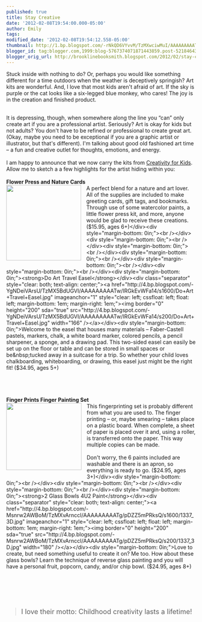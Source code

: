 ```yaml
---
published: true
title: Stay Creative
date: '2012-02-08T19:54:00.000-05:00'
author: Emily
tags: 
modified_date: '2012-02-08T19:54:12.558-05:00'
thumbnail: http://1.bp.blogspot.com/-rNkQD6VYvvM/TzMXwciwMuI/AAAAAAAAATo/e-6ZtqzG31c/s72-c/Flower+Press+Nature+Cards.jpg
blogger_id: tag:blogger.com,1999:blog-5767374071871443859.post-5218464354751636014
blogger_orig_url: http://brooklinebooksmith.blogspot.com/2012/02/stay-creative.html
---
```


Stuck inside with nothing to do? Or, perhaps you would like something different for a time outdoors when the weather is deceptively springish? Art kits are wonderful. And, I love that most kids aren't afraid of art. If the sky is purple or the cat looks like a six-legged blue monkey, who cares! The joy is in the creation and finished product.<br /><div style="margin-bottom: 0in;"><br /></div><div style="margin-bottom: 0in;">It is depressing, though, when somewhere along the line you “can” only create art if you are a professional artist. Seriously? Art is okay for kids but not adults? You don't have to be refined or professional to create great art. (Okay, maybe you need to be exceptional if you are a graphic artist or illustrator, but that's different). I'm talking about good old fashioned art time – a fun and creative outlet for thoughts, emotions, and energy.</div><div style="margin-bottom: 0in;"><br /></div><div style="margin-bottom: 0in;">I am happy to announce that we now carry the kits from <a href="http://creativityforkids.com/">Creativity for Kids</a>. Allow me to sketch a a few highlights for the artist hiding within you:</div><div style="margin-bottom: 0in;"><br /></div><div style="margin-bottom: 0in;"><strong>Flower Press and Nature Cards</strong></div><div class="separator" style="clear: both; text-align: center;"><a href="http://1.bp.blogspot.com/-rNkQD6VYvvM/TzMXwciwMuI/AAAAAAAAATo/e-6ZtqzG31c/s1600/Flower+Press+Nature+Cards.jpg" imageanchor="1" style="clear: left; cssfloat: left; float: left; margin-bottom: 1em; margin-right: 1em;"><img border="0" height="200" sda="true" src="http://1.bp.blogspot.com/-rNkQD6VYvvM/TzMXwciwMuI/AAAAAAAAATo/e-6ZtqzG31c/s200/Flower+Press+Nature+Cards.jpg" width="199" /></a></div><div style="margin-bottom: 0in;">A perfect blend for a nature and art lover. All of the supplies are included to make greeting cards, gift tags, and bookmarks. Through use of some watercolor paints, a little flower press kit, and more, anyone would be glad to receive these creations. ($15.95, ages 6+)</div><div style="margin-bottom: 0in;"><br /></div><div style="margin-bottom: 0in;"><br /></div><div style="margin-bottom: 0in;"><br /></div><div style="margin-bottom: 0in;"><br /></div><div style="margin-bottom: 0in;"><br /></div><div style="margin-bottom: 0in;"><br /></div><div style="margin-bottom: 0in;"><strong>Do Art Travel Easel</strong></div><div class="separator" style="clear: both; text-align: center;"><a href="http://4.bp.blogspot.com/-YgNDeiVArsU/TzMX5BdUGVI/AAAAAAAAATw/IRGkEvWFa14/s1600/Do+Art+Travel+Easel.jpg" imageanchor="1" style="clear: left; cssfloat: left; float: left; margin-bottom: 1em; margin-right: 1em;"><img border="0" height="200" sda="true" src="http://4.bp.blogspot.com/-YgNDeiVArsU/TzMX5BdUGVI/AAAAAAAAATw/IRGkEvWFa14/s200/Do+Art+Travel+Easel.jpg" width="166" /></a></div><div style="margin-bottom: 0in;">Welcome to the easel that houses many materials – Faber-Castell pastels, markers, chalk, a white board marker, colored pencils, a pencil sharpener, a sponge, and a drawing pad. This two-sided easel can easily be set up on the floor or table and can be stored in small spaces or be&nbsp;tucked away in a suitcase for a trip. So whether your child loves chalkboarding, whiteboarding, or drawing, this easel just might be the right fit! ($34.95, ages 5+)</div><div style="margin-bottom: 0in;"><br /></div><div style="margin-bottom: 0in;"><br /></div><div style="margin-bottom: 0in;"><br /></div><div style="margin-bottom: 0in;"><br /></div><div style="margin-bottom: 0in;"><strong>Finger Prints Finger Painting Set</strong></div><div class="separator" style="clear: both; text-align: center;"><a href="http://3.bp.blogspot.com/-m2PlE3jiJ-Y/TzMYDimJb6I/AAAAAAAAAT4/_sHAxgDsbHs/s1600/Finger+Prints+Finger+Painting+Set.jpg" imageanchor="1" style="clear: left; cssfloat: left; float: left; margin-bottom: 1em; margin-right: 1em;"><img border="0" height="178" sda="true" src="http://3.bp.blogspot.com/-m2PlE3jiJ-Y/TzMYDimJb6I/AAAAAAAAAT4/_sHAxgDsbHs/s200/Finger+Prints+Finger+Painting+Set.jpg" width="200" /></a></div><div style="margin-bottom: 0in;">This fingerprinting set is probably different from what you are used to. The finger printing – or, maybe smearing – takes place on a plastic board. When complete, a sheet of paper is placed over it and, using a roller, is transferred onto the paper. This way multiple copies can be made.</div><div style="margin-bottom: 0in;"><br /></div><div style="margin-bottom: 0in;">Don't worry, the 6 paints included are washable and there is an apron, so everything is ready to go. ($24.95, ages 3+)</div><div style="margin-bottom: 0in;"><br /></div><div style="margin-bottom: 0in;"><br /></div><div style="margin-bottom: 0in;"><br /></div><div style="margin-bottom: 0in;"><strong>2 Glass Bowls 4U2 Paint</strong></div><div class="separator" style="clear: both; text-align: center;"><a href="http://4.bp.blogspot.com/-Msnrw2AWBoM/TzMXvArnccI/AAAAAAAAATg/pDZZ5mPRksQ/s1600/1337_3D.jpg" imageanchor="1" style="clear: left; cssfloat: left; float: left; margin-bottom: 1em; margin-right: 1em;"><img border="0" height="200" sda="true" src="http://4.bp.blogspot.com/-Msnrw2AWBoM/TzMXvArnccI/AAAAAAAAATg/pDZZ5mPRksQ/s200/1337_3D.jpg" width="180" /></a></div><div style="margin-bottom: 0in;">Love to create, but need something useful to create it on? Me too. How about these glass bowls? Learn the technique of reverse glass painting and you will have a personal fruit, popcorn, candy, and/or chip bowl. ($24.95, ages 8+)</div><div style="margin-bottom: 0in;"><br /></div><div align="left" style="margin-bottom: 0.2in;"><br /></div><br /><br /><blockquote class="tr_bq"><div style="margin-bottom: 0in;"><span style="font-size: large;">I love their motto: Childhood creativity lasts a lifetime!</span></div></blockquote>
